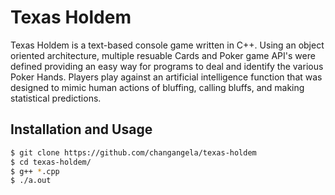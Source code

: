 # Texas Holdem

Texas Holdem is a text-based console game written in C++. Using an object oriented architecture, multiple resuable Cards and Poker game API's were defined providing an easy way for programs to deal and identify the various Poker Hands. Players play against an artificial intelligence function that was designed to mimic human actions of bluffing, calling bluffs, and making statistical predictions.

## Installation and Usage
```bash
$ git clone https://github.com/changangela/texas-holdem
$ cd texas-holdem/
$ g++ *.cpp
$ ./a.out
```
